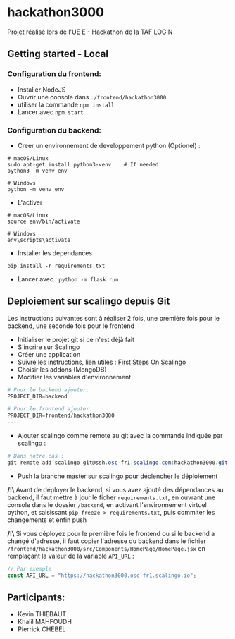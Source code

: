 # hackathon3000

Projet réalisé lors de l'UE E - Hackathon de la TAF LOGIN

## Getting started - Local

### Configuration du frontend:

- Installer NodeJS
- Ouvrir une console dans `./frontend/hackathon3000`
- utiliser la commande `npm install`
- Lancer avec `npm start`

### Configuration du backend:

- Creer un environnement de developpement python (Optionel) :

```shell
# macOS/Linux
sudo apt-get install python3-venv    # If needed
python3 -m venv env

# Windows
python -m venv env
```

- L'activer

```shell
# macOS/Linux
source env/bin/activate

# Windows
env\scripts\activate
```

- Installer les dependances

```
pip install -r requirements.txt
```

- Lancer avec : `python -m flask run`

## Deploiement sur scalingo depuis Git

Les instructions suivantes sont à réaliser 2 fois, une première fois pour le backend, une seconde fois pour le frontend

- Initialiser le projet git si ce n'est déjà fait
- S'incrire sur Scalingo
- Créer une application
- Suivre les instructions, lien utiles : [First Steps On Scalingo](https://doc.scalingo.com/platform/getting-started/first-steps)
- Choisir les addons (MongoDB)
- Modifier les variables d'environnement

```powershell
# Pour le backend ajouter:
PROJECT_DIR=backend

# Pour le frontend ajouter:
PROJECT_DIR=frontend/hackathon3000
---
```

- Ajouter scalingo comme remote au git avec la commande indiquée par scalingo :

```powershell
# Dans notre cas :
git remote add scalingo git@ssh.osc-fr1.scalingo.com:hackathon3000.git
```

- Push la branche master sur scalingo pour déclencher le déploiement

**/!\\** Avant de déployer le backend, si vous avez ajouté des dépendances au backend, il faut mettre à jour le ficher `requirements.txt`, en ouvrant une console dans le dossier `/backend`, en activant l'environnement virtuel python, et saisissant `pip freeze > requirements.txt`, puis commiter les changements et enfin push

**/!\\** Si vous déployez pour le première fois le frontend ou si le backend a changé d'adresse, il faut copier l'adresse du backend dans le fichier `/frontend/hackathon3000/src/Components/HomePage/HomePage.jsx` en remplaçant la valeur de la variable `API_URL` :

```js
// Par exemple
const API_URL = "https://hackathon3000.osc-fr1.scalingo.io";
```

## Participants:

- Kevin THIEBAUT
- Khalil MAHFOUDH
- Pierrick CHEBEL
